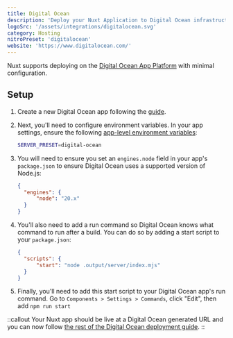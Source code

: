 ```yaml
---
title: Digital Ocean
description: 'Deploy your Nuxt Application to Digital Ocean infrastructure.'
logoSrc: '/assets/integrations/digitalocean.svg'
category: Hosting
nitroPreset: 'digitalocean'
website: 'https://www.digitalocean.com/'
---
```


Nuxt supports deploying on the [Digital Ocean App Platform](https://docs.digitalocean.com/products/app-platform/) with minimal configuration.

## Setup

1. Create a new Digital Ocean app following the [guide](https://docs.digitalocean.com/products/app-platform/how-to/create-apps/).

2. Next, you'll need to configure environment variables. In your app settings, ensure the following [app-level environment variables](https://docs.digitalocean.com/products/app-platform/how-to/use-environment-variables/):

    ```bash
    SERVER_PRESET=digital-ocean
    ```

3. You will need to ensure you set an `engines.node` field in your app's `package.json` to ensure Digital Ocean uses a supported version of Node.js:

    ```json [package.json]
    {
      "engines": {
          "node": "20.x"
      }
    }
    ```

4. You'll also need to add a run command so Digital Ocean knows what command to run after a build. You can do so by adding a start script to your `package.json`:

    ```json [package.json]
    {
      "scripts": {
          "start": "node .output/server/index.mjs"
      }
    }
    ```

5. Finally, you'll need to add this start script to your Digital Ocean app's run command. Go to `Components > Settings > Commands`, click "Edit", then add `npm run start`

::callout
Your Nuxt app should be live at a Digital Ocean generated URL and you can now follow [the rest of the Digital Ocean deployment guide](https://docs.digitalocean.com/products/app-platform/how-to/manage-deployments/).
::
